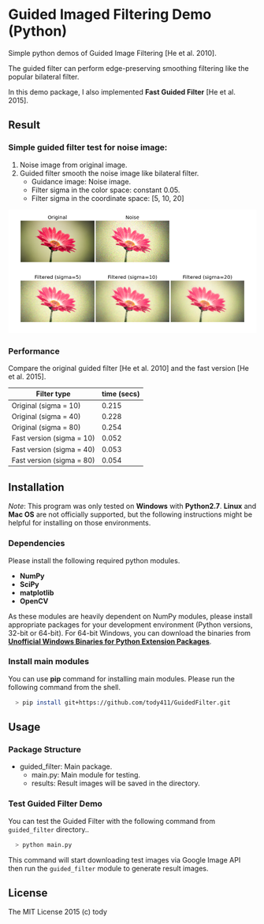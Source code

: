 
Guided Imaged Filtering Demo (Python)
====

Simple python demos of Guided Image Filtering [He et al. 2010].

The guided filter can perform edge-preserving smoothing filtering like the popular bilateral filter.

In this demo package, I also implemented **Fast Guided Filter** [He et al. 2015].

## Result

### Simple guided filter test for noise image:

1. Noise image from original image.
2. Guided filter smooth the noise image like bilateral filter.
    * Guidance image: Noise image.
    * Filter sigma in the color space: constant 0.05.
    * Filter sigma in the coordinate space: [5, 10, 20]

![flower_1](guided_filter/results/flower_1.png)

### Performance

Compare the original guided filter [He et al. 2010] and the fast version [He et al. 2015].

|Filter type  |time (secs)|
|-------------|-----------|
|Original (sigma = 10)    |   0.215  |
|Original (sigma = 40)    |   0.228  |
|Original (sigma = 80)    |   0.254  |
|Fast version (sigma = 10)    |  0.052 |
|Fast version (sigma = 40)    |  0.053 |
|Fast version (sigma = 80)    |  0.054 |


## Installation

*Note*: This program was only tested on **Windows** with **Python2.7**.
**Linux** and **Mac OS** are not officially supported,
but the following instructions might be helpful for installing on those environments.

### Dependencies
Please install the following required python modules.

* **NumPy**
* **SciPy**
* **matplotlib**
* **OpenCV**

As these modules are heavily dependent on NumPy modules, please install appropriate packages for your development environment (Python versions, 32-bit or 64-bit).
For 64-bit Windows, you can download the binaries from [**Unofficial Windows Binaries for Python Extension Packages**](http://www.lfd.uci.edu/~gohlke/pythonlibs/).

<!-- This program also uses **docopt** for CLI.
**docopt** will be installed automatically through the following **pip** command for main modules. -->

### Install main modules

You can use **pip** command for installing main modules.
Please run the following command from the shell.

``` bash
  > pip install git+https://github.com/tody411/GuidedFilter.git
```

## Usage
### Package Structure
* guided_filter: Main package.
    - main.py: Main module for testing.
    - results: Result images will be saved in the directory.

### Test Guided Filter Demo
You can test the Guided Filter with the following command from ```guided_filter``` directory..
``` bash
  > python main.py
```

This command will start downloading test images via Google Image API then run the ```guided_filter``` module to generate result images.

<!-- ## API Document

API document will be managed by [doxygen](http://www.stack.nl/~dimitri/doxygen/) framework.
Online version is provided in the following link:
* [**inversetoon API Document**](http://tody411.github.io/InverseToon/index.html) (html)

For a local copy, please use the following doxygen command from *doxygen* directory.
``` bash
  > doxygen doxygen_config
``` -->

<!-- ## Future tasks

* [ ] Performance tests. -->

## License

The MIT License 2015 (c) tody